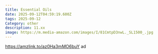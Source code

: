 ```yaml
---
title: Essential Oils
date: 2025-09-12T04:59:19.600Z
tags: 2025-09-12
Category: other
description: 11.xx
image: https://m.media-amazon.com/images/I/81CmtpD3nwL._SL1500_.jpg
---
```

https://amzlink.to/az0Ha3mMO6buY ad
